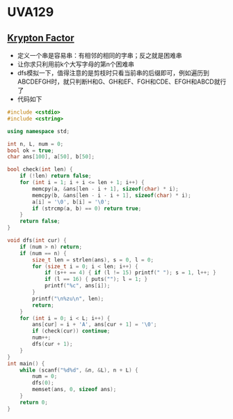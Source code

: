 # UVA129


## [Krypton Factor](https://vjudge.net/problem/UVA-129)

- 定义一个串是容易串：有相邻的相同的字串；反之就是困难串
- 让你求只利用前k个大写字母的第n个困难串
- dfs模拟一下，值得注意的是剪枝时只看当前串的后缀即可，例如遍历到ABCDEFGH时，就只判断H和G、GH和EF、FGH和CDE、EFGH和ABCD就行了
- 代码如下

```c++
#include <cstdio>
#include <cstring>

using namespace std;

int n, L, num = 0;
bool ok = true;
char ans[100], a[50], b[50];

bool check(int len) {
    if (!len) return false;
    for (int i = 1; i + i <= len + 1; i++) {
        memcpy(a, &ans[len - i + 1], sizeof(char) * i);
        memcpy(b, &ans[len - i - i + 1], sizeof(char) * i);
        a[i] = '\0', b[i] = '\0';
        if (strcmp(a, b) == 0) return true;
    }
    return false;
}

void dfs(int cur) {
    if (num > n) return;
    if (num == n) {
        size_t len = strlen(ans), s = 0, l = 0;
        for (size_t i = 0; i < len; i++) {
            if (s++ == 4) { if (l != 15) printf(" "); s = 1, l++; }
            if (l == 16) { puts(""); l = 1; }
            printf("%c", ans[i]);
        }
        printf("\n%zu\n", len);
        return;
    }
    for (int i = 0; i < L; i++) {
        ans[cur] = i + 'A', ans[cur + 1] = '\0';
        if (check(cur)) continue;
        num++;
        dfs(cur + 1);
    }
}
int main() {
    while (scanf("%d%d", &n, &L), n + L) {
        num = 0;
        dfs(0);
        memset(ans, 0, sizeof ans);
    }
    return 0;
}
```

